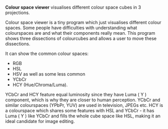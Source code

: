 **Colour space viewer** visualises different colour space cubes in 3 projections.


Colour space viewer is a tiny program which just visualises different colour spaces.
Some people have difficulties with understanding what colourspaces are and what their components really mean. This program shows three dissections of colourcubes and allows a user to move these dissections.


It can show the common colour spaces:
  * RGB
  * HSL
  * HSV
as well as some less common
  * YCbCr
  * HCY (Hue/Chroma/Luma).


YCbCr and HCY feature equal luminosity since they have Luma ( Y ) component, which is why they are closer to human perception. YCbCr and similar colourspaces (YPbPr, YUV) are used in television, JPEGs etc.
HCY is a colourspace which shares some features with HSL and YCbCr - it has Luma ( Y ) like YCbCr and fills the whole cube space like HSL, making it an ideal candidate for image editing.